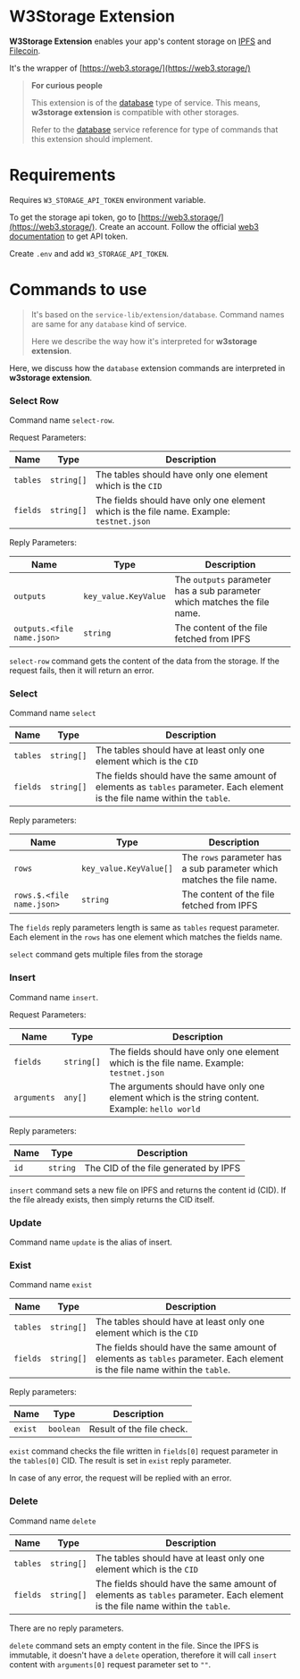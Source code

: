 # W3Storage Extension

**W3Storage Extension** enables your app's content storage on 
[IPFS](https://ipfs.tech) and [Filecoin](https://filecoin.io).

It's the wrapper of [https://web3.storage/](https://web3.storage/)

> **For curious people**
> 
> This extension is of the [database](./DATABASE.md) type of service. 
> This means, **w3storage extension** is compatible with other storages.
> 
> Refer to the [database](./DATABASE.md) service reference for
> type of commands that this extension should implement.

# Requirements
Requires `W3_STORAGE_API_TOKEN` environment variable.

To get the storage api token, go to [https://web3.storage/](https://web3.storage/).
Create an account.
Follow the official [web3 documentation](https://web3.storage/docs/#get-an-api-token) to get API token.

Create `.env` and add `W3_STORAGE_API_TOKEN`.

# Commands to use

> It's based on the `service-lib/extension/database`.
> Command names are same for any `database` kind of service.
> 
> Here we describe the way how it's interpreted for **w3storage extension**.

Here, we discuss how the `database` extension commands
are interpreted in **w3storage extension**.

### Select Row
Command name `select-row`.

Request Parameters:

| Name     | Type       | Description                                                                             |
|----------|------------|-----------------------------------------------------------------------------------------|
| `tables` | `string[]` | The tables should have only one element which is the `CID`                              |
| `fields` | `string[]` | The fields should have only one element which is the file name. Example: `testnet.json` |


Reply Parameters:

| Name                      | Type | Description                                                              |
|---------------------------|------|--------------------------------------------------------------------------|
| `outputs`                 | `key_value.KeyValue` | The `outputs` parameter has a sub parameter which matches the file name. |
| `outputs.<file name.json>` | `string` | The content of the file fetched from IPFS |                               |


`select-row` command gets the content of the data from the storage. If the request fails, then
it will return an error.

### Select
Command name `select`

| Name     | Type       | Description                                                                                                                 |
|----------|------------|-----------------------------------------------------------------------------------------------------------------------------|
| `tables` | `string[]` | The tables should have at least only one element which is the `CID`                                                         |
| `fields` | `string[]` | The fields should have the same amount of elements as `tables` parameter. Each element is the file name within the `table`. |

Reply parameters:

| Name                      | Type | Description                                                              |
|---------------------------|------|--------------------------------------------------------------------------|
| `rows`                    | `key_value.KeyValue[]` | The `rows` parameter has a sub parameter which matches the file name. |
| `rows.$.<file name.json>` | `string` | The content of the file fetched from IPFS |                               |

The `fields` reply parameters length is same as `tables` request
parameter.
Each element in the `rows` has one element which
matches the fields name.

`select` command gets multiple files from the storage


### Insert
Command name `insert`.

Request Parameters:

| Name        | Type       | Description                                                                                    |
|-------------|------------|------------------------------------------------------------------------------------------------|
| `fields`    | `string[]` | The fields should have only one element which is the file name. Example: `testnet.json`        |
| `arguments` | `any[]`    | The arguments should have only one element which is the string content. Example: `hello world` |


Reply parameters:

| Name   | Type     | Description                           |
|--------|----------|---------------------------------------|
| `id`   | `string` | The CID of the file generated by IPFS |

`insert` command sets a new file on IPFS and returns the
content id (CID). If the file already exists, then
simply returns the CID itself.

### Update
Command name `update`
is the alias of insert.


### Exist
Command name `exist`

| Name     | Type       | Description                                                                                                                 |
|----------|------------|-----------------------------------------------------------------------------------------------------------------------------|
| `tables` | `string[]` | The tables should have at least only one element which is the `CID`                                                         |
| `fields` | `string[]` | The fields should have the same amount of elements as `tables` parameter. Each element is the file name within the `table`. |


Reply parameters:

| Name     | Type      | Description               |
|----------|-----------|---------------------------|
| `exist`  | `boolean` | Result of the file check. |

`exist` command checks the file written in `fields[0]` request parameter
in the `tables[0]` CID. The result is set in `exist` reply
parameter.

In case of any error, the request will be replied with an error.

### Delete
Command name `delete`

| Name     | Type       | Description                                                                                                                 |
|----------|------------|-----------------------------------------------------------------------------------------------------------------------------|
| `tables` | `string[]` | The tables should have at least only one element which is the `CID`                                                         |
| `fields` | `string[]` | The fields should have the same amount of elements as `tables` parameter. Each element is the file name within the `table`. |

There are no reply parameters.

`delete` command sets an empty content in the file.
Since the IPFS is immutable, it doesn't have a `delete`
operation, therefore it will call `insert` content 
with `arguments[0]` request parameter set to `""`.
